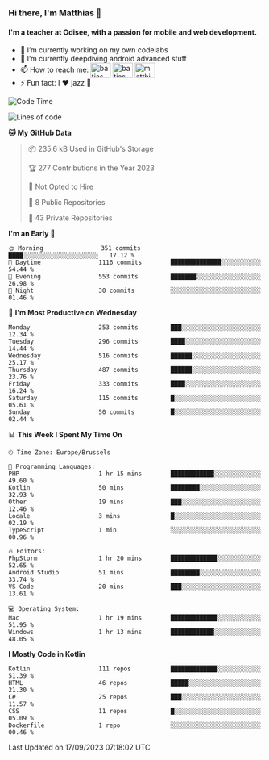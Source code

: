 ### Hi there, I'm Matthias 👋

#### I'm a teacher at Odisee, with a passion for mobile and web development.

- 🔭 I’m currently working on my own codelabs
- 🌱 I’m currently deepdiving android advanced stuff
- 📫 How to reach me: <a href="https://dev.to/batjas" target="_blank"><img align="center" src="https://raw.githubusercontent.com/rahuldkjain/github-profile-readme-generator/master/src/images/icons/Social/devto.svg" alt="batjas" height="30" width="40" /></a>
<a href="https://twitter.com/batjas" target="_blank"><img align="center" src="https://raw.githubusercontent.com/rahuldkjain/github-profile-readme-generator/master/src/images/icons/Social/twitter.svg" alt="batjas" height="30" width="40" /></a>
<a href="https://linkedin.com/in/matthiasdruwé" target="_blank"><img align="center" src="https://raw.githubusercontent.com/rahuldkjain/github-profile-readme-generator/master/src/images/icons/Social/linked-in-alt.svg" alt="matthiasdruwé" height="30" width="40" /></a>
- ⚡ Fun fact: I ❤ jazz 🎷


<!--START_SECTION:waka-->
![Code Time](http://img.shields.io/badge/Code%20Time-846%20hrs%2057%20mins-blue)

![Lines of code](https://img.shields.io/badge/From%20Hello%20World%20I%27ve%20Written-2.4%20million%20lines%20of%20code-blue)

**🐱 My GitHub Data** 

> 📦 235.6 kB Used in GitHub's Storage 
 > 
> 🏆 277 Contributions in the Year 2023
 > 
> 🚫 Not Opted to Hire
 > 
> 📜 8 Public Repositories 
 > 
> 🔑 43 Private Repositories 
 > 
**I'm an Early 🐤** 

```text
🌞 Morning                351 commits         ████░░░░░░░░░░░░░░░░░░░░░   17.12 % 
🌆 Daytime                1116 commits        ██████████████░░░░░░░░░░░   54.44 % 
🌃 Evening                553 commits         ███████░░░░░░░░░░░░░░░░░░   26.98 % 
🌙 Night                  30 commits          ░░░░░░░░░░░░░░░░░░░░░░░░░   01.46 % 
```
📅 **I'm Most Productive on Wednesday** 

```text
Monday                   253 commits         ███░░░░░░░░░░░░░░░░░░░░░░   12.34 % 
Tuesday                  296 commits         ████░░░░░░░░░░░░░░░░░░░░░   14.44 % 
Wednesday                516 commits         ██████░░░░░░░░░░░░░░░░░░░   25.17 % 
Thursday                 487 commits         ██████░░░░░░░░░░░░░░░░░░░   23.76 % 
Friday                   333 commits         ████░░░░░░░░░░░░░░░░░░░░░   16.24 % 
Saturday                 115 commits         █░░░░░░░░░░░░░░░░░░░░░░░░   05.61 % 
Sunday                   50 commits          █░░░░░░░░░░░░░░░░░░░░░░░░   02.44 % 
```


📊 **This Week I Spent My Time On** 

```text
🕑︎ Time Zone: Europe/Brussels

💬 Programming Languages: 
PHP                      1 hr 15 mins        ████████████░░░░░░░░░░░░░   49.60 % 
Kotlin                   50 mins             ████████░░░░░░░░░░░░░░░░░   32.93 % 
Other                    19 mins             ███░░░░░░░░░░░░░░░░░░░░░░   12.46 % 
Locale                   3 mins              █░░░░░░░░░░░░░░░░░░░░░░░░   02.19 % 
TypeScript               1 min               ░░░░░░░░░░░░░░░░░░░░░░░░░   00.96 % 

🔥 Editors: 
PhpStorm                 1 hr 20 mins        █████████████░░░░░░░░░░░░   52.65 % 
Android Studio           51 mins             ████████░░░░░░░░░░░░░░░░░   33.74 % 
VS Code                  20 mins             ███░░░░░░░░░░░░░░░░░░░░░░   13.61 % 

💻 Operating System: 
Mac                      1 hr 19 mins        █████████████░░░░░░░░░░░░   51.95 % 
Windows                  1 hr 13 mins        ████████████░░░░░░░░░░░░░   48.05 % 
```

**I Mostly Code in Kotlin** 

```text
Kotlin                   111 repos           █████████████░░░░░░░░░░░░   51.39 % 
HTML                     46 repos            █████░░░░░░░░░░░░░░░░░░░░   21.30 % 
C#                       25 repos            ███░░░░░░░░░░░░░░░░░░░░░░   11.57 % 
CSS                      11 repos            █░░░░░░░░░░░░░░░░░░░░░░░░   05.09 % 
Dockerfile               1 repo              ░░░░░░░░░░░░░░░░░░░░░░░░░   00.46 % 
```




 Last Updated on 17/09/2023 07:18:02 UTC
<!--END_SECTION:waka-->
